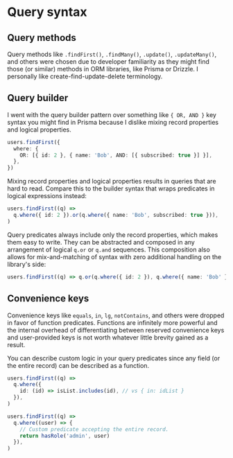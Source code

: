 # Query syntax

## Query methods

Query methods like `.findFirst()`, `.findMany()`, `.update()`, `.updateMany()`, and others were chosen due to developer familiarity as they might find those (or similar) methods in ORM libraries, like Prisma or Drizzle. I personally like create-find-update-delete terminology.

## Query builder

I went with the query builder pattern over something like `{ OR, AND }` key syntax you might find in Prisma because I dislike mixing record properties and logical properties.

```ts
users.findFirst({
  where: {
    OR: [{ id: 2 }, { name: 'Bob', AND: [{ subscribed: true }] }],
  },
})
```

Mixing record properties and logical properties results in queries that are hard to read. Compare this to the builder syntax that wraps predicates in logical expressions instead:

```ts
users.findFirst((q) =>
  q.where({ id: 2 }).or(q.where({ name: 'Bob', subscribed: true })),
)
```

Query predicates always include only the record properties, which makes them easy to write. They can be abstracted and composed in any arrangement of logical `q.or` or `q.and` sequences. This composition also allows for mix-and-matching of syntax with zero additional handling on the library's side:

```ts
users.findFirst((q) => q.or(q.where({ id: 2 }), q.where({ name: 'Bob' })))
```

## Convenience keys

Convenience keys like `equals`, `in`, `lg`, `notContains`, and others were dropped in favor of function predicates. Functions are infinitely more powerful and the internal overhead of differentiating between reserved convenience keys and user-provided keys is not worth whatever little brevity gained as a result.

You can describe custom logic in your query predicates since any field (or the entire record) can be described as a function.

```ts
users.findFirst((q) =>
  q.where({
    id: (id) => isList.includes(id), // vs { in: idList }
  }),
)

users.findFirst((q) =>
  q.where((user) => {
    // Custom predicate accepting the entire record.
    return hasRole('admin', user)
  }),
)
```
